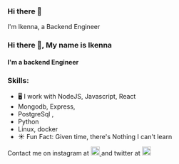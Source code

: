 ### Hi there 👋

I'm Ikenna, a Backend Engineer

### Hi there 👋, My name is Ikenna
#### I'm a backend Engineer

### Skills: 
* 🖥️ I work with NodeJS, Javascript, React
* Mongodb, Express,
* PostgreSql , 
* Python
* Linux, docker
* ☀️ Fun Fact: Given time, there's Nothing I can't learn


Contact me on instagram at [<img src='https://cdn.jsdelivr.net/npm/simple-icons@3.0.1/icons/instagram.svg' alt='instagram' height='20'> ](https://www.instagram.com/Gbambor_Jnr/) and twitter at [<img src='https://cdn.jsdelivr.net/npm/simple-icons@3.0.1/icons/twitter.svg' alt='twitter' height='20'>](https://twitter.com/Gbambor_Jnr)  
